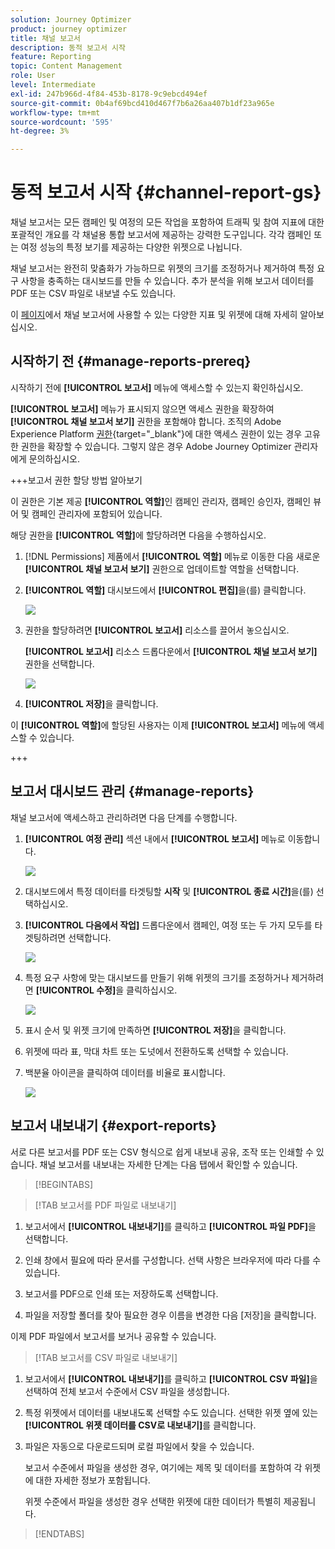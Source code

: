 ```yaml
---
solution: Journey Optimizer
product: journey optimizer
title: 채널 보고서
description: 동적 보고서 시작
feature: Reporting
topic: Content Management
role: User
level: Intermediate
exl-id: 247b966d-4f84-453b-8178-9c9ebcd494ef
source-git-commit: 0b4af69bcd410d467f7b6a26aa407b1df23a965e
workflow-type: tm+mt
source-wordcount: '595'
ht-degree: 3%

---
```


# 동적 보고서 시작 {#channel-report-gs}

채널 보고서는 모든 캠페인 및 여정의 모든 작업을 포함하여 트래픽 및 참여 지표에 대한 포괄적인 개요를 각 채널용 통합 보고서에 제공하는 강력한 도구입니다. 각각 캠페인 또는 여정 성능의 특정 보기를 제공하는 다양한 위젯으로 나뉩니다.

채널 보고서는 완전히 맞춤화가 가능하므로 위젯의 크기를 조정하거나 제거하여 특정 요구 사항을 충족하는 대시보드를 만들 수 있습니다. 추가 분석을 위해 보고서 데이터를 PDF 또는 CSV 파일로 내보낼 수도 있습니다.

이 [페이지](channel-report.md)에서 채널 보고서에 사용할 수 있는 다양한 지표 및 위젯에 대해 자세히 알아보십시오.

## 시작하기 전 {#manage-reports-prereq}

시작하기 전에 **[!UICONTROL 보고서]** 메뉴에 액세스할 수 있는지 확인하십시오.

**[!UICONTROL 보고서]** 메뉴가 표시되지 않으면 액세스 권한을 확장하여 **[!UICONTROL 채널 보고서 보기]** 권한을 포함해야 합니다. 조직의 Adobe Experience Platform [권한](https://experienceleague.adobe.com/docs/experience-platform/access-control/home.html?lang=ko){target="_blank"}에 대한 액세스 권한이 있는 경우 고유한 권한을 확장할 수 있습니다. 그렇지 않은 경우 Adobe Journey Optimizer 관리자에게 문의하십시오.

+++보고서 권한 할당 방법 알아보기

이 권한은 기본 제공 **[!UICONTROL 역할]**&#x200B;인 캠페인 관리자, 캠페인 승인자, 캠페인 뷰어 및 캠페인 관리자에 포함되어 있습니다.

해당 권한을 **[!UICONTROL 역할]**&#x200B;에 할당하려면 다음을 수행하십시오.

1. [!DNL Permissions] 제품에서 **[!UICONTROL 역할]** 메뉴로 이동한 다음 새로운 **[!UICONTROL 채널 보고서 보기]** 권한으로 업데이트할 역할을 선택합니다.

1. **[!UICONTROL 역할]** 대시보드에서 **[!UICONTROL 편집]**&#x200B;을(를) 클릭합니다.

   ![](assets/channel_permission_1.png)

1. 권한을 할당하려면 **[!UICONTROL 보고서]** 리소스를 끌어서 놓으십시오.

   **[!UICONTROL 보고서]** 리소스 드롭다운에서 **[!UICONTROL 채널 보고서 보기]** 권한을 선택합니다.

   ![](assets/channel_permission_2.png)

1. **[!UICONTROL 저장]**&#x200B;을 클릭합니다.

이 **[!UICONTROL 역할]**&#x200B;에 할당된 사용자는 이제 **[!UICONTROL 보고서]** 메뉴에 액세스할 수 있습니다.

+++

## 보고서 대시보드 관리 {#manage-reports}

채널 보고서에 액세스하고 관리하려면 다음 단계를 수행합니다.

1. **[!UICONTROL 여정 관리]** 섹션 내에서 **[!UICONTROL 보고서]** 메뉴로 이동합니다.

   ![](assets/channel_report_1.png)

1. 대시보드에서 특정 데이터를 타겟팅할 **시작** 및 **[!UICONTROL 종료 시간]**&#x200B;을(를) 선택하십시오.

1. **[!UICONTROL 다음에서 작업]** 드롭다운에서 캠페인, 여정 또는 두 가지 모두를 타겟팅하려면 선택합니다.

   ![](assets/channel_report_2.png)

1. 특정 요구 사항에 맞는 대시보드를 만들기 위해 위젯의 크기를 조정하거나 제거하려면 **[!UICONTROL 수정]**&#x200B;을 클릭하십시오.

   ![](assets/channel_report_3.png)

1. 표시 순서 및 위젯 크기에 만족하면 **[!UICONTROL 저장]**&#x200B;을 클릭합니다.

1. 위젯에 따라 표, 막대 차트 또는 도넛에서 전환하도록 선택할 수 있습니다.

1. 백분율 아이콘을 클릭하여 데이터를 비율로 표시합니다.

   ![](assets/channel_report_4.png)

## 보고서 내보내기 {#export-reports}

서로 다른 보고서를 PDF 또는 CSV 형식으로 쉽게 내보내 공유, 조작 또는 인쇄할 수 있습니다. 채널 보고서를 내보내는 자세한 단계는 다음 탭에서 확인할 수 있습니다.

>[!BEGINTABS]

>[!TAB 보고서를 PDF 파일로 내보내기]

1. 보고서에서 **[!UICONTROL 내보내기]**&#x200B;를 클릭하고 **[!UICONTROL 파일 PDF]**&#x200B;을 선택합니다.

1. 인쇄 창에서 필요에 따라 문서를 구성합니다. 선택 사항은 브라우저에 따라 다를 수 있습니다.

1. 보고서를 PDF으로 인쇄 또는 저장하도록 선택합니다.

1. 파일을 저장할 폴더를 찾아 필요한 경우 이름을 변경한 다음 [저장]을 클릭합니다.

이제 PDF 파일에서 보고서를 보거나 공유할 수 있습니다.

>[!TAB 보고서를 CSV 파일로 내보내기]

1. 보고서에서 **[!UICONTROL 내보내기]**&#x200B;를 클릭하고 **[!UICONTROL CSV 파일]**&#x200B;을 선택하여 전체 보고서 수준에서 CSV 파일을 생성합니다.

1. 특정 위젯에서 데이터를 내보내도록 선택할 수도 있습니다. 선택한 위젯 옆에 있는 **[!UICONTROL 위젯 데이터를 CSV로 내보내기]**&#x200B;를 클릭합니다.

1. 파일은 자동으로 다운로드되며 로컬 파일에서 찾을 수 있습니다.

   보고서 수준에서 파일을 생성한 경우, 여기에는 제목 및 데이터를 포함하여 각 위젯에 대한 자세한 정보가 포함됩니다.

   위젯 수준에서 파일을 생성한 경우 선택한 위젯에 대한 데이터가 특별히 제공됩니다.

>[!ENDTABS]
